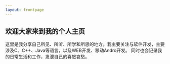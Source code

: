 ```yaml
---
layout: frontpage
---
```


## 欢迎大家来到我的个人主页

这里是我分享自己所见、所听、所学和所思的地方。我主要关注与软件开发，主要涉及C、C++、Java等语言，以及WEB开发、移动Andro开发。
同时也会记录我的日常生活和工作，发泄自己的喜怒哀愁。 
